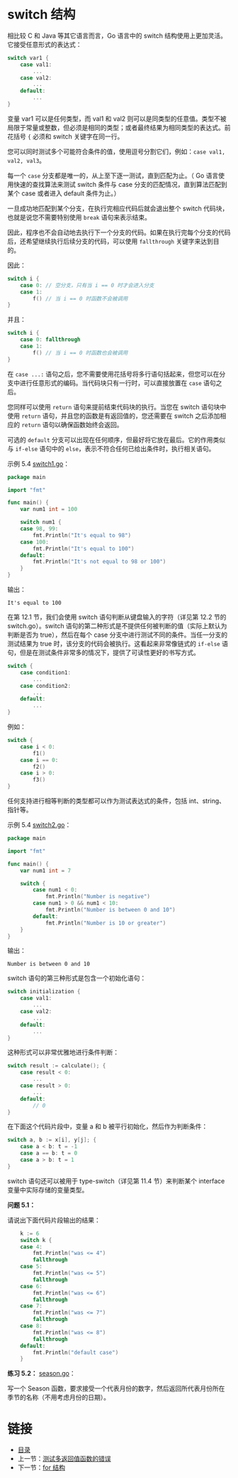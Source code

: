 # switch 结构

相比较 C 和 Java 等其它语言而言，Go 语言中的 switch 结构使用上更加灵活。它接受任意形式的表达式：

```go
switch var1 {
	case val1:
		...
	case val2:
		...
	default:
		...
}
```

变量 var1 可以是任何类型，而 val1 和 val2 则可以是同类型的任意值。类型不被局限于常量或整数，但必须是相同的类型；或者最终结果为相同类型的表达式。前花括号 `{` 必须和 switch 关键字在同一行。

您可以同时测试多个可能符合条件的值，使用逗号分割它们，例如：`case val1, val2, val3`。

每一个 `case` 分支都是唯一的，从上至下逐一测试，直到匹配为止。（ Go 语言使用快速的查找算法来测试 switch 条件与 case 分支的匹配情况，直到算法匹配到某个 case 或者进入 default 条件为止。）

一旦成功地匹配到某个分支，在执行完相应代码后就会退出整个 switch 代码块，也就是说您不需要特别使用 `break` 语句来表示结束。

因此，程序也不会自动地去执行下一个分支的代码。如果在执行完每个分支的代码后，还希望继续执行后续分支的代码，可以使用 `fallthrough` 关键字来达到目的。

因此：

```go
switch i {
	case 0: // 空分支，只有当 i == 0 时才会进入分支
	case 1:
		f() // 当 i == 0 时函数不会被调用
}
```

并且：

```go
switch i {
	case 0: fallthrough
	case 1:
		f() // 当 i == 0 时函数也会被调用
}
```

在 `case ...:` 语句之后，您不需要使用花括号将多行语句括起来，但您可以在分支中进行任意形式的编码。当代码块只有一行时，可以直接放置在 `case` 语句之后。

您同样可以使用 `return` 语句来提前结束代码块的执行。当您在 switch 语句块中使用 `return` 语句，并且您的函数是有返回值的，您还需要在 switch 之后添加相应的 `return` 语句以确保函数始终会返回。

可选的 `default` 分支可以出现在任何顺序，但最好将它放在最后。它的作用类似与 `if-else` 语句中的 `else`，表示不符合任何已给出条件时，执行相关语句。

示例 5.4 [switch1.go](examples/chapter_5/switch1.go)：

```go
package main

import "fmt"

func main() {
	var num1 int = 100

	switch num1 {
	case 98, 99:
		fmt.Println("It's equal to 98")
	case 100: 
		fmt.Println("It's equal to 100")
	default:
		fmt.Println("It's not equal to 98 or 100")
	}
}

```

输出：

	It's equal to 100

在第 12.1 节，我们会使用 switch 语句判断从键盘输入的字符（详见第 12.2 节的 switch.go）。switch 语句的第二种形式是不提供任何被判断的值（实际上默认为判断是否为 true），然后在每个 case 分支中进行测试不同的条件。当任一分支的测试结果为 true 时，该分支的代码会被执行。这看起来非常像链式的 `if-else` 语句，但是在测试条件非常多的情况下，提供了可读性更好的书写方式。

```go
switch {
	case condition1:
		...
	case condition2:
		...
	default:
		...
}
```

例如：

```go
switch {
	case i < 0:
		f1()
	case i == 0:
		f2()
	case i > 0:
		f3()
}
```

任何支持进行相等判断的类型都可以作为测试表达式的条件，包括 int、string、指针等。

示例 5.4 [switch2.go](examples/chapter_5/switch2.go)：

```go
package main

import "fmt"

func main() {
	var num1 int = 7

	switch {
	    case num1 < 0:
		    fmt.Println("Number is negative")
	    case num1 > 0 && num1 < 10:
		    fmt.Println("Number is between 0 and 10")
	    default:
		    fmt.Println("Number is 10 or greater")
	}
}
```

输出：

	Number is between 0 and 10

switch 语句的第三种形式是包含一个初始化语句：

```go
switch initialization {
	case val1:
		...
	case val2:
		...
	default:
		...
}
```

这种形式可以非常优雅地进行条件判断：

```go
switch result := calculate(); {
	case result < 0:
		...
	case result > 0:
		...
	default:
		// 0
}
```

在下面这个代码片段中，变量 a 和 b 被平行初始化，然后作为判断条件：

```go
switch a, b := x[i], y[j]; {
	case a < b: t = -1
	case a == b: t = 0
	case a > b: t = 1
}
```

switch 语句还可以被用于 type-switch（详见第 11.4 节）来判断某个 interface 变量中实际存储的变量类型。

**问题 5.1：**

请说出下面代码片段输出的结果：

```go
	k := 6
	switch k {
	case 4:
		fmt.Println("was <= 4")
		fallthrough
	case 5:
		fmt.Println("was <= 5")
		fallthrough
	case 6:
		fmt.Println("was <= 6")
		fallthrough
	case 7:
		fmt.Println("was <= 7")
		fallthrough
	case 8:
		fmt.Println("was <= 8")
		fallthrough
	default:
		fmt.Println("default case")
	}
```

**练习 5.2：** [season.go](exercises/chapter_5/season.go)：

写一个 Season 函数，要求接受一个代表月份的数字，然后返回所代表月份所在季节的名称（不用考虑月份的日期）。

# 链接

- [目录](directory.md)
- 上一节：[测试多返回值函数的错误](05.2.md)
- 下一节：[for 结构](05.4.md)
